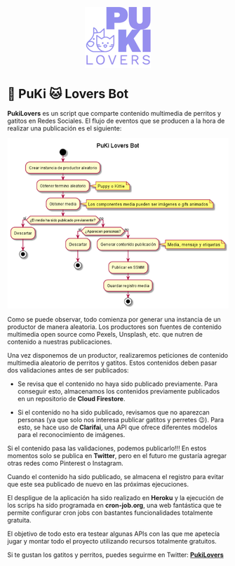 <p align="center">
  <img width="150" alt="PuKiLovers" src="https://raw.githubusercontent.com/medinamarquezp/pukiloversbot/master/src/data/logoBG.png">
</p>

# 🐶 PuKi 🐱 Lovers Bot

**PukiLovers** es un script que comparte contenido multimedia de perritos y gatitos en Redes Sociales. El flujo de eventos que se producen a la hora de realizar una publicación es el siguiente:

![Pukilovers flow](https://raw.githubusercontent.com/medinamarquezp/pukiloversbot/master/docs/diagrams/out/src/PuKiFlow/PuKi%20Lovers%20Bot.png)

Como se puede observar, todo comienza por generar una instancia de un productor de manera aleatoria. Los productores son fuentes de contenido multimedia open source como Pexels, Unsplash, etc. que nutren de contenido a nuestras publicaciones.

Una vez disponemos de un productor, realizaremos peticiones de contenido multimedia aleatorio de perritos y gatitos. Estos contenidos deben pasar dos validaciones antes de ser publicados: 

- Se revisa que el contenido no haya sido publicado previamente. Para conseguir esto, almacenamos los contenidos previamente publicados en un repositorio de **Cloud Firestore**.

- Si el contenido no ha sido publicado, revisamos que no aparezcan personas (ya que solo nos interesa publicar gatitos y perretes 😉). Para esto, se hace uso de **Clarifai**, una API que ofrece diferentes modelos para el reconocimiento de imágenes.

Si el contenido pasa las validaciones, podemos publicarlo!!! En estos momentos solo se publica en **Twitter**, pero en el futuro me gustaría agregar otras redes como Pinterest o Instagram.

Cuando el contenido ha sido publicado, se almacena el registro para evitar que este sea publicado de nuevo en las próximas ejecuciones.

El despligue de la aplicación ha sido realizado en **Heroku** y la ejecución de los scrips ha sido programada en **cron-job.org**, una web fantástica que te permite configurar cron jobs con bastantes funcionalidades totalmente gratuita.

El objetivo de todo esto era testear algunas APIs con las que me apetecía jugar y montar todo el proyecto utilizando recursos totalmente gratuitos.

Si te gustan los gatitos y perritos, puedes seguirme en Twitter:
**[PukiLovers](https://twitter.com/pu_ki_lovers)**
